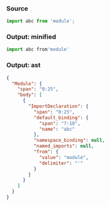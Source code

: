 ### Source
```js source:module
import abc from 'module';
```

### Output: minified
```js
import abc from'module'
```

### Output: ast
```json
{
  "Module": {
    "span": "0:25",
    "body": [
      {
        "ImportDeclaration": {
          "span": "0:25",
          "default_binding": {
            "span": "7:10",
            "name": "abc"
          },
          "namespace_binding": null,
          "named_imports": null,
          "from": {
            "value": "module",
            "delimiter": "'"
          }
        }
      }
    ]
  }
}
```
